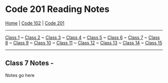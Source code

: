 # Code 201 Reading Notes

[Home](README.md) | [Code 102](https://melanie-johnston.github.io/reading-notes/102/home102.) | [Code 201](https://melanie-johnston.github.io/reading-notes/201/home201)

---

[Class 1](https://melanie-johnston.github.io/reading-notes/201/class1) ~
[Class 2](https://melanie-johnston.github.io/reading-notes/201/class2) ~
[Class 3](https://melanie-johnston.github.io/reading-notes/201/class3) ~
[Class 4](https://melanie-johnston.github.io/reading-notes/201/class4) ~
[Class 5](https://melanie-johnston.github.io/reading-notes/201/class5) ~
[Class 6](https://melanie-johnston.github.io/reading-notes/201/class6) ~
[Class 7](https://melanie-johnston.github.io/reading-notes/201/class7) ~
[Class 8](https://melanie-johnston.github.io/reading-notes/201/class8) ~
[Class 9](https://melanie-johnston.github.io/reading-notes/201/class9) ~
[Class 10](https://melanie-johnston.github.io/reading-notes/201/class10) ~
[Class 11](https://melanie-johnston.github.io/reading-notes/201/class11) ~
[Class 12](https://melanie-johnston.github.io/reading-notes/201/class12) ~
[Class 13](https://melanie-johnston.github.io/reading-notes/201/class13) ~
[Class 14](https://melanie-johnston.github.io/reading-notes/201/class14) ~
[Class 15](https://melanie-johnston.github.io/reading-notes/201/class15)

---

## Class 7 Notes - 

Notes go here
